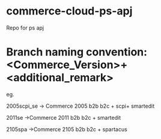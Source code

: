 # commerce-cloud-ps-apj
Repo for ps apj

# Branch naming convention: <Commerce_Version>+<additional_remark>
eg. 

2005scpi_se -> Commerce 2005 b2b b2c + scpi+ smartedit

2011se ->Commerce 2011 b2b b2c + smartedit

2105spa ->Commerce 2105 b2b b2c + spartacus

